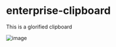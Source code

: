 # enterprise-clipboard
This is a glorified clipboard

![image](https://github.com/Michallote/enterprise-clipboard/assets/74160122/cfc0d250-1ce0-4549-849d-3ee074322e43)
